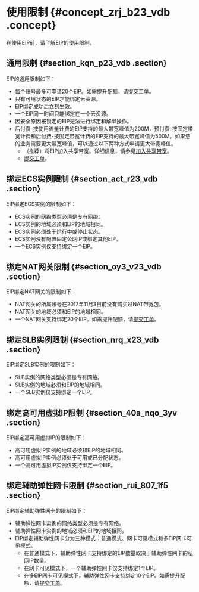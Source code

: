 # 使用限制 {#concept_zrj_b23_vdb .concept}

在使用EIP前，请了解EIP的使用限制。

## 通用限制 {#section_kqn_p23_vdb .section}

EIP的通用限制如下：

-   每个账号最多可申请20个EIP。如需提升配额，请[提交工单](https://selfservice.console.aliyun.com/ticket/createIndex.htm)。
-   只有可用状态的EIP才能绑定云资源。
-   EIP绑定成功后立刻生效。
-   一个EIP同一时间只能绑定在一个云资源。
-   因安全原因被锁定的EIP无法进行绑定和解绑操作。
-   后付费-按使用流量计费的EIP支持的最大带宽峰值为200M，预付费-按固定带宽计费和后付费-按固定带宽计费的EIP支持的最大带宽峰值为500M。如果您的业务需要更大带宽峰值，可以通过以下两种方式申请更大带宽峰值。
    -   （推荐）将EIP加入共享带宽。详细信息，请参见[加入共享带宽](../../../../cn.zh-CN/用户指南/管理后付费EIP/加入共享带宽.md#)。
    -   [提交工单](https://selfservice.console.aliyun.com/ticket/createIndex.htm)。

## 绑定ECS实例限制 {#section_act_r23_vdb .section}

EIP绑定ECS实例的限制如下：

-   ECS实例的网络类型必须是专有网络。
-   ECS实例的地域必须和EIP的地域相同。
-   ECS实例必须处于运行中或停止状态。
-   ECS实例没有配置固定公网IP或绑定其他EIP。
-   一个ECS实例仅支持绑定一个EIP。

## 绑定NAT网关限制 {#section_oy3_v23_vdb .section}

EIP绑定NAT网关的限制如下：

-   NAT网关的所属账号在2017年11月3日前没有购买过NAT带宽包。
-   NAT网关的地域必须和EIP的地域相同。
-   一个NAT网关支持绑定20个EIP。如需提升配额，请[提交工单](https://selfservice.console.aliyun.com/ticket/createIndex.htm)。

## 绑定SLB实例限制 {#section_nrq_x23_vdb .section}

EIP绑定SLB实例的限制如下：

-   SLB实例的网络类型必须是专有网络。
-   SLB实例的地域必须和EIP的地域相同。
-   一个SLB实例仅支持绑定一个EIP。

## 绑定高可用虚拟IP限制 {#section_40a_nqo_3yv .section}

EIP绑定高可用虚拟IP的限制如下：

-   高可用虚拟IP实例的地域必须和EIP的地域相同。
-   高可用虚拟IP实例必须处于可用或已分配状态。
-   一个高可用虚拟IP实例仅支持绑定一个EIP。

## 绑定辅助弹性网卡限制 {#section_rui_807_1f5 .section}

EIP绑定辅助弹性网卡的限制如下：

-   辅助弹性网卡实例的网络类型必须是专有网络。
-   辅助弹性网卡实例的地域必须和EIP的地域相同。
-   EIP绑定辅助弹性网卡分为三种模式：普通模式、网卡可见模式和多EIP网卡可见模式。
    -   在普通模式下，辅助弹性网卡支持绑定的EIP数量取决于辅助弹性网卡的私网IP数量。
    -   在网卡可见模式下，一个辅助弹性网卡仅支持绑定1个EIP。
    -   在多EIP网卡可见模式下，辅助弹性网卡支持绑定10个EIP。如需提升配额，请[提交工单](https://selfservice.console.aliyun.com/ticket/createIndex.htm)。

